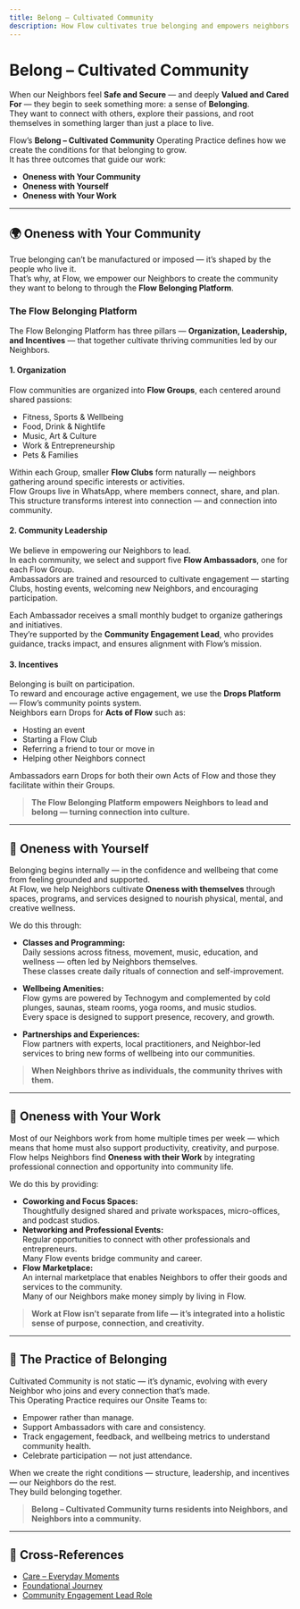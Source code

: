 ```yaml
---
title: Belong – Cultivated Community
description: How Flow cultivates true belonging and empowers neighbors to build community.
---
```


# Belong – Cultivated Community

When our Neighbors feel **Safe and Secure** — and deeply **Valued and Cared For** — they begin to seek something more: a sense of **Belonging**.  
They want to connect with others, explore their passions, and root themselves in something larger than just a place to live.

Flow’s **Belong – Cultivated Community** Operating Practice defines how we create the conditions for that belonging to grow.  
It has three outcomes that guide our work:

- **Oneness with Your Community**  
- **Oneness with Yourself**  
- **Oneness with Your Work**

---

## 🌍 Oneness with Your Community

True belonging can’t be manufactured or imposed — it’s shaped by the people who live it.  
That’s why, at Flow, we empower our Neighbors to create the community they want to belong to through the **Flow Belonging Platform**.

### The Flow Belonging Platform
The Flow Belonging Platform has three pillars — **Organization, Leadership, and Incentives** — that together cultivate thriving communities led by our Neighbors.

#### 1. Organization
Flow communities are organized into **Flow Groups**, each centered around shared passions:
- Fitness, Sports & Wellbeing  
- Food, Drink & Nightlife  
- Music, Art & Culture  
- Work & Entrepreneurship  
- Pets & Families  

Within each Group, smaller **Flow Clubs** form naturally — neighbors gathering around specific interests or activities.  
Flow Groups live in WhatsApp, where members connect, share, and plan.  
This structure transforms interest into connection — and connection into community.

#### 2. Community Leadership
We believe in empowering our Neighbors to lead.  
In each community, we select and support five **Flow Ambassadors**, one for each Flow Group.  
Ambassadors are trained and resourced to cultivate engagement — starting Clubs, hosting events, welcoming new Neighbors, and encouraging participation.

Each Ambassador receives a small monthly budget to organize gatherings and initiatives.  
They’re supported by the **Community Engagement Lead**, who provides guidance, tracks impact, and ensures alignment with Flow’s mission.

#### 3. Incentives
Belonging is built on participation.  
To reward and encourage active engagement, we use the **Drops Platform** — Flow’s community points system.  
Neighbors earn Drops for **Acts of Flow** such as:
- Hosting an event  
- Starting a Flow Club  
- Referring a friend to tour or move in  
- Helping other Neighbors connect  

Ambassadors earn Drops for both their own Acts of Flow and those they facilitate within their Groups.

> **The Flow Belonging Platform empowers Neighbors to lead and belong — turning connection into culture.**

---

## 🌱 Oneness with Yourself

Belonging begins internally — in the confidence and wellbeing that come from feeling grounded and supported.  
At Flow, we help Neighbors cultivate **Oneness with themselves** through spaces, programs, and services designed to nourish physical, mental, and creative wellness.

We do this through:
- **Classes and Programming:**  
  Daily sessions across fitness, movement, music, education, and wellness — often led by Neighbors themselves.  
  These classes create daily rituals of connection and self-improvement.

- **Wellbeing Amenities:**  
  Flow gyms are powered by Technogym and complemented by cold plunges, saunas, steam rooms, yoga rooms, and music studios.  
  Every space is designed to support presence, recovery, and growth.

- **Partnerships and Experiences:**  
  Flow partners with experts, local practitioners, and Neighbor-led services to bring new forms of wellbeing into our communities.

> **When Neighbors thrive as individuals, the community thrives with them.**

---

## 💼 Oneness with Your Work

Most of our Neighbors work from home multiple times per week — which means that home must also support productivity, creativity, and purpose.  
Flow helps Neighbors find **Oneness with their Work** by integrating professional connection and opportunity into community life.

We do this by providing:
- **Coworking and Focus Spaces:**  
  Thoughtfully designed shared and private workspaces, micro-offices, and podcast studios.
- **Networking and Professional Events:**  
  Regular opportunities to connect with other professionals and entrepreneurs.  
  Many Flow events bridge community and career.
- **Flow Marketplace:**  
  An internal marketplace that enables Neighbors to offer their goods and services to the community.  
  Many of our Neighbors make money simply by living in Flow.

> **Work at Flow isn’t separate from life — it’s integrated into a holistic sense of purpose, connection, and creativity.**

---

## 🔁 The Practice of Belonging

Cultivated Community is not static — it’s dynamic, evolving with every Neighbor who joins and every connection that’s made.  
This Operating Practice requires our Onsite Teams to:
- Empower rather than manage.  
- Support Ambassadors with care and consistency.  
- Track engagement, feedback, and wellbeing metrics to understand community health.  
- Celebrate participation — not just attendance.

When we create the right conditions — structure, leadership, and incentives — our Neighbors do the rest.  
They build belonging together.

> **Belong – Cultivated Community turns residents into Neighbors, and Neighbors into a community.**

---

## 🔗 Cross-References
- [Care – Everyday Moments](care-everyday-moments.md)
- [Foundational Journey](foundational-journey/overview.md)
- [Community Engagement Lead Role](../team-and-systems/onsite-staffing-model.md)